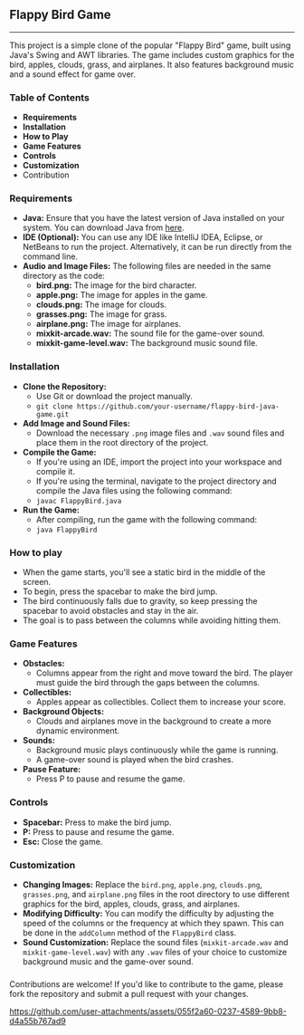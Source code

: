 <h2><b>Flappy Bird Game</b></h2>
<hr>
<p>This project is a simple clone of the popular "Flappy Bird" game, built using Java's Swing and AWT libraries. The game includes custom graphics for the bird, apples, clouds, grass, and airplanes. It also features background music and a sound effect for game over.</p>

<h3><b>Table of Contents</b></h3>
  <ul>
    <li><strong>Requirements</strong></li>
    <li><strong>Installation</strong></li>
    <li><strong>How to Play</strong></li>
    <li><strong>Game Features</strong></li>
    <li><strong>Controls</strong></li>
    <li><strong>Customization</strong></li>
    <li>Contribution</li>
</ul>
<h3><b>Requirements</b></h3>
<ul>
    <li><strong>Java:</strong> Ensure that you have the latest version of Java installed on your system. You can download Java from <a href="https://www.java.com">here</a>.</li>
    <li><strong>IDE (Optional):</strong> You can use any IDE like IntelliJ IDEA, Eclipse, or NetBeans to run the project. Alternatively, it can be run directly from the command line.</li>
    <li><strong>Audio and Image Files:</strong> The following files are needed in the same directory as the code:
        <ul>
            <li><strong>bird.png:</strong> The image for the bird character.</li>
            <li><strong>apple.png:</strong> The image for apples in the game.</li>
            <li><strong>clouds.png:</strong> The image for clouds.</li>
            <li><strong>grasses.png:</strong> The image for grass.</li>
            <li><strong>airplane.png:</strong> The image for airplanes.</li>
            <li><strong>mixkit-arcade.wav:</strong> The sound file for the game-over sound.</li>
            <li><strong>mixkit-game-level.wav:</strong> The background music sound file.</li>
        </ul>
    </li>
</ul>
<h3><b>Installation</b></h3>
<ul>
    <li><strong>Clone the Repository:</strong>
        <ul>
            <li>Use Git or download the project manually.</li>
            <li><code>git clone https://github.com/your-username/flappy-bird-java-game.git</code></li>
        </ul>
    </li>
    <li><strong>Add Image and Sound Files:</strong>
        <ul>
            <li>Download the necessary <code>.png</code> image files and <code>.wav</code> sound files and place them in the root directory of the project.</li>
        </ul>
    </li>
    <li><strong>Compile the Game:</strong>
        <ul>
            <li>If you're using an IDE, import the project into your workspace and compile it.</li>
            <li>If you're using the terminal, navigate to the project directory and compile the Java files using the following command:</li>
            <li><code>javac FlappyBird.java</code></li>
        </ul>
    </li>
    <li><strong>Run the Game:</strong>
        <ul>
            <li>After compiling, run the game with the following command:</li>
            <li><code>java FlappyBird</code></li>
        </ul>
    </li>
</ul>

<h3><b>How to play</b></h3>
<ul>
    <li>When the game starts, you'll see a static bird in the middle of the screen.</li>
    <li>To begin, press the spacebar to make the bird jump.</li>
    <li>The bird continuously falls due to gravity, so keep pressing the spacebar to avoid obstacles and stay in the air.</li>
    <li>The goal is to pass between the columns while avoiding hitting them.</li>
</ul>
<h3><b>Game Features</b></h3>
<ul>
    <li><strong>Obstacles:</strong>
        <ul>
            <li>Columns appear from the right and move toward the bird. The player must guide the bird through the gaps between the columns.</li>
        </ul>
    </li>
    <li><strong>Collectibles:</strong>
        <ul>
            <li>Apples appear as collectibles. Collect them to increase your score.</li>
        </ul>
    </li>
    <li><strong>Background Objects:</strong>
        <ul>
            <li>Clouds and airplanes move in the background to create a more dynamic environment.</li>
        </ul>
    </li>
    <li><strong>Sounds:</strong>
        <ul>
            <li>Background music plays continuously while the game is running.</li>
            <li>A game-over sound is played when the bird crashes.</li>
        </ul>
    </li>
    <li><strong>Pause Feature:</strong>
        <ul>
            <li>Press P to pause and resume the game.</li>
        </ul>
    </li>
</ul>
<h3><b>Controls</b></h3>
<ul>
    <li><strong>Spacebar:</strong> Press to make the bird jump.</li>
    <li><strong>P:</strong> Press to pause and resume the game.</li>
    <li><strong>Esc:</strong> Close the game.</li>
</ul>
<h3><b>Customization</b></h3> 
<ul>
    <li><strong>Changing Images:</strong> Replace the <code>bird.png</code>, <code>apple.png</code>, <code>clouds.png</code>, <code>grasses.png</code>, and <code>airplane.png</code> files in the root directory to use different graphics for the bird, apples, clouds, grass, and airplanes.</li>
    <li><strong>Modifying Difficulty:</strong> You can modify the difficulty by adjusting the speed of the columns or the frequency at which they spawn. This can be done in the <code>addColumn</code> method of the <code>FlappyBird</code> class.</li>
    <li><strong>Sound Customization:</strong> Replace the sound files (<code>mixkit-arcade.wav</code> and <code>mixkit-game-level.wav</code>) with any <code>.wav</code> files of your choice to customize background music and the game-over sound.</li>
</ul>
<h3><b></b></h3>
Contributions are welcome! If you'd like to contribute to the game, please fork the repository and submit a pull request with your changes.


https://github.com/user-attachments/assets/055f2a60-0237-4589-9bb8-d4a55b767ad9





